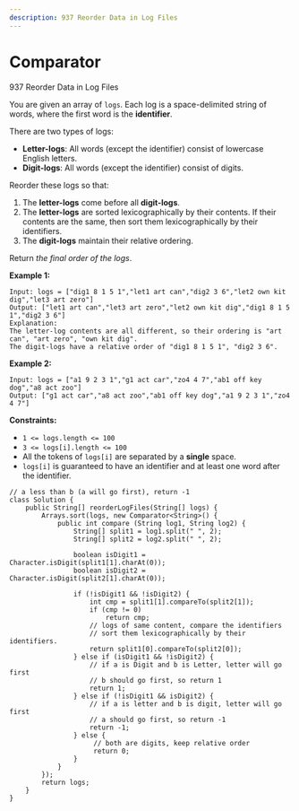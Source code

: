 ```yaml
---
description: 937 Reorder Data in Log Files
---
```


# Comparator



937 Reorder Data in Log Files

You are given an array of `logs`. Each log is a space-delimited string of words, where the first word is the **identifier**.

There are two types of logs:

* **Letter-logs**: All words (except the identifier) consist of lowercase English letters.
* **Digit-logs**: All words (except the identifier) consist of digits.

Reorder these logs so that:

1. The **letter-logs** come before all **digit-logs**.
2. The **letter-logs** are sorted lexicographically by their contents. If their contents are the same, then sort them lexicographically by their identifiers.
3. The **digit-logs** maintain their relative ordering.

Return _the final order of the logs_.

**Example 1:**

```
Input: logs = ["dig1 8 1 5 1","let1 art can","dig2 3 6","let2 own kit dig","let3 art zero"]
Output: ["let1 art can","let3 art zero","let2 own kit dig","dig1 8 1 5 1","dig2 3 6"]
Explanation:
The letter-log contents are all different, so their ordering is "art can", "art zero", "own kit dig".
The digit-logs have a relative order of "dig1 8 1 5 1", "dig2 3 6".
```

**Example 2:**

```
Input: logs = ["a1 9 2 3 1","g1 act car","zo4 4 7","ab1 off key dog","a8 act zoo"]
Output: ["g1 act car","a8 act zoo","ab1 off key dog","a1 9 2 3 1","zo4 4 7"]
```

**Constraints:**

* `1 <= logs.length <= 100`
* `3 <= logs[i].length <= 100`
* All the tokens of `logs[i]` are separated by a **single** space.
* `logs[i]` is guaranteed to have an identifier and at least one word after the identifier.

```
// a less than b (a will go first), return -1
class Solution {
    public String[] reorderLogFiles(String[] logs) {
        Arrays.sort(logs, new Comparator<String>() {
            public int compare (String log1, String log2) {
                String[] split1 = log1.split(" ", 2);
                String[] split2 = log2.split(" ", 2);
                
                boolean isDigit1 = Character.isDigit(split1[1].charAt(0));
                boolean isDigit2 = Character.isDigit(split2[1].charAt(0));
                
                if (!isDigit1 && !isDigit2) {
                    int cmp = split1[1].compareTo(split2[1]);
                    if (cmp != 0)
                        return cmp;
                    // logs of same content, compare the identifiers
                    // sort them lexicographically by their identifiers.
                    return split1[0].compareTo(split2[0]);
                } else if (isDigit1 && !isDigit2) {
                    // if a is Digit and b is Letter, letter will go first
                    // b should go first, so return 1
                    return 1;
                } else if (!isDigit1 && isDigit2) {
                    // if a is letter and b is digit, letter will go first
                    // a should go first, so return -1
                    return -1;
                } else {
                     // both are digits, keep relative order
                     return 0;
                }
            }
        });
        return logs;
    }
}
```
